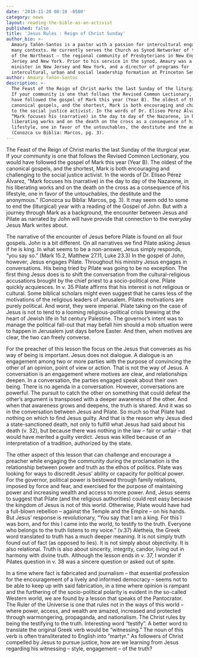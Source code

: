 ```yaml
---
date: '2018-11-20 08:10 -0500'
category: news
layout: reading-the-bible-as-an-activist
published: false
title: 'Jesus Rules : Reign of Christ Sunday'
author_bio: >-
  Amaury Tañón-Santos is a pastor with a passion for intercultural engagement in
  many contexts. He currently serves the Church as Synod Networker of the Synod
  of the Northeast – the regional community of Presbyterians in New England, New
  Jersey and New York. Prior to his service in the synod, Amaury was a parish
  minister in New Jersey and New York, and a director of programs for
  intercultural, urban and social leadership formation at Princeton Seminary.
author: Amaury Tañón-Santos
description: >-
  The Feast of the Reign of Christ marks the last Sunday of the liturgical year.
  If your community is one that follows the Revised Common Lectionary, you would
  have followed the gospel of Mark this year (Year B). The oldest of the
  canonical gospels, and the shortest, Mark is both encouraging and challenging
  to the social justice activist. In the words of Dr. Eliseo Pérez Álvarez,
  “Mark focuses his (narrative) in the day to day of the Nazarene, in his
  liberating works and on the death on the cross as a consequence of his
  lifestyle, one in favor of the untouchables, the destitute and the anonymous.”
  (Conozca su Biblia: Marcos, pg. 3).
---
```

The Feast of the Reign of Christ marks the last Sunday of the liturgical year. If your community is one that follows the Revised Common Lectionary, you would have followed the gospel of Mark this year (Year B). The oldest of the canonical gospels, and the shortest, Mark is both encouraging and challenging to the social justice activist. In the words of Dr. Eliseo Pérez Álvarez, “Mark focuses his (narrative) in the day to day of the Nazarene, in his liberating works and on the death on the cross as a consequence of his lifestyle, one in favor of the untouchables, the destitute and the anonymous.” (Conozca su Biblia: Marcos, pg. 3). It may seem odd to some to end the (liturgical) year with a reading of the Gospel of John. But with a journey through Mark as a background, the encounter between Jesus and Pilate as narrated by John will have provide that connection to the everyday Jesus Mark writes about. 

The narrative of the encounter of Jesus before Pilate is found on all four gospels. John is a bit different. On all narratives we find Pilate asking Jesus if he is king. In what seems to be a non-answer, Jesus simply responds, “you say so.” (Mark 15.2, Matthew 27.11, Luke 23.3) In the gospel of John, however, Jesus engages Pilate. Throughout his ministry Jesus engages in conversations. His being tried by Pilate was going to be no exception. The first thing Jesus does is to shift the conversation from the cultural-religious accusations brought by the chief priest to a socio-political one. Pilate quickly acquiesces. In v. 35 Pilate affirms that his interest is not religious or cultural. Some biblical scholars might even suggest that he cares less of the motivations of the religious leaders of Jerusalem. Pilates motivations are purely political. And worst, they were imperial. Pilate taking on the case of Jesus is not to tend to a looming religious-political crisis brewing at the heart of Jewish life in 1st century Palestine. The governor’s intent was to manage the political fall-out that may befall him should a mob situation were to happen in Jerusalem just days before Easter. And then, when motives are clear, the two can freely converse. 

For the preacher of this lesson the focus on the Jesus that converses as his way of being is important. Jesus does not dialogue. A dialogue is an engagement among two or more parties with the purpose of convincing the other of an opinion, point of view or action. That is not the way of Jesus. A conversation is an engagement where motives are clear, and relationships deepen. In a conversation, the parties engaged speak about their own being. There is no agenda in a conversation. However, conversations are powerful. The pursuit to catch the other on something that could defeat the other’s argument is transposed with a deeper awareness of the other. And when that awareness grows and deepens, the truth is shared. And it was so in the conversation between Jesus and Pilate. So much so that Pilate had nothing on which to find Jesus guilty. And that is the reason why Jesus died a state-sanctioned death, not only to fulfill what Jesus had said about his death (v. 32), but because there was nothing in the law – fair or unfair – that would have merited a guilty verdict. Jesus was killed because of an interpretation of a tradition, authorized by the state.

The other aspect of this lesson that can challenge and encourage a preacher while engaging the community during the proclamation is the relationship between power and truth as the ethos of politics. Pilate was looking for ways to discredit Jesus’ ability or capacity for political power. For the governor, political power is bestowed through family relations, imposed by force and fear, and exercised for the purpose of maintaining power and increasing wealth and access to more power. And, Jesus seems to suggest that Pilate (and the religious authorities) could rest easy because the kingdom of Jesus is not of this world. Otherwise, Pilate would have had a full-blown rebellion – against the Temple and the Empire – on his hands. But Jesus’ response is revolutionary, “You say that I am a king. For this I was born, and for this I came into the world, to testify to the truth. Everyone who belongs to the truth listens to my voice.” (v.37) Aletheia, the Greek word translated to truth has a much deeper meaning. It is not simply truth found out of fact (as opposed to lies). It is not simply about objectivity. It is also relational. Truth is also about sincerity, integrity, candor, living out in harmony with divine truth. Although the lesson ends in v. 37, I wonder if Pilates question in v. 38 was a sincere question or asked out of spite.

In a time where fact is fabricated and journalism – that essential profession for the encouragement of a lively and informed democracy – seems not to be able to keep up with said fabrication, in a time where opinion is rampant and the furthering of the socio-political polarity is evident in the so-called Western world, we are found by a lesson that speaks of the Pantocrator. The Ruler of the Universe is one that rules not in the ways of this world – where power, access, and wealth are amazed, increased and protected through warmongering, propaganda, and nationalism. The Christ rules by being the testifying to the truth. Interesting word “testify”. A better word to translate the original Greek verb would be “witnessing.” The noun of this verb is often transliterated to English into “martyr.” As followers of Christ compelled by Jesus to pursue justice, how are we learning from Jesus regarding his witnessing – style, engagement – of the truth? 
